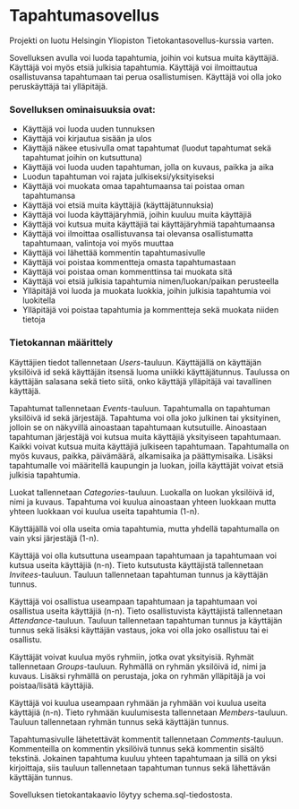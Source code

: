 # Tapahtumasovellus

Projekti on luotu Helsingin Yliopiston Tietokantasovellus-kurssia varten.

Sovelluksen avulla voi luoda tapahtumia, joihin voi kutsua muita käyttäjiä. Käyttäjä voi myös etsiä julkisia tapahtumia. Käyttäjä voi ilmoittautua osallistuvansa tapahtumaan tai perua osallistumisen. Käyttäjä voi olla joko peruskäyttäjä tai ylläpitäjä.

### Sovelluksen ominaisuuksia ovat:

- Käyttäjä voi luoda uuden tunnuksen
- Käyttäjä voi kirjautua sisään ja ulos
- Käyttäjä näkee etusivulla omat tapahtumat (luodut tapahtumat sekä tapahtumat joihin on kutsuttuna)
- Käyttäjä voi luoda uuden tapahtuman, jolla on kuvaus, paikka ja aika
- Luodun tapahtuman voi rajata julkiseksi/yksityiseksi
- Käyttäjä voi muokata omaa tapahtumaansa tai poistaa oman tapahtumansa
- Käyttäjä voi etsiä muita käyttäjiä (käyttäjätunnuksia)
- Käyttäjä voi luoda käyttäjäryhmiä, joihin kuuluu muita käyttäjiä
- Käyttäjä voi kutsua muita käyttäjiä tai käyttäjäryhmiä tapahtumaansa
- Käyttäjä voi ilmoittaa osallistuvansa tai olevansa osallistumatta tapahtumaan, valintoja voi myös muuttaa
- Käyttäjä voi lähettää kommentin tapahtumasivulle
- Käyttäjä voi poistaa kommentteja omasta tapahtumastaan
- Käyttäjä voi poistaa oman kommenttinsa tai muokata sitä
- Käyttäjä voi etsiä julkisia tapahtumia nimen/luokan/paikan perusteella
- Ylläpitäjä voi luoda ja muokata luokkia, joihin julkisia tapahtumia voi luokitella
- Ylläpitäjä voi poistaa tapahtumia ja kommentteja sekä muokata niiden tietoja

### Tietokannan määrittely

Käyttäjien tiedot tallennetaan *Users*-tauluun. Käyttäjällä on käyttäjän yksilöivä id sekä käyttäjän itsensä luoma uniikki käyttäjätunnus. Taulussa on käyttäjän salasana sekä tieto siitä, onko käyttäjä ylläpitäjä vai tavallinen käyttäjä. 

Tapahtumat tallennetaan *Events*-tauluun. Tapahtumalla on tapahtuman yksilöivä id sekä järjestäjä. Tapahtuma voi olla joko julkinen tai yksityinen, jolloin se on näkyvillä ainoastaan tapahtumaan kutsutuille. Ainoastaan tapahtuman järjestäjä voi kutsua muita käyttäjiä yksityiseen tapahtumaan. Kaikki voivat kutsua muita käyttäjiä julkiseen tapahtumaan. Tapahtumalla on myös kuvaus, paikka, päivämäärä, alkamisaika ja päättymisaika. Lisäksi tapahtumalle voi määritellä kaupungin ja luokan, joilla käyttäjät voivat etsiä julkisia tapahtumia.

Luokat tallennetaan *Categories*-tauluun. Luokalla on luokan yksilöivä id, nimi ja kuvaus. Tapahtuma voi kuulua ainoastaan yhteen luokkaan mutta yhteen luokkaan voi kuulua useita tapahtumia (1-n).

Käyttäjällä voi olla useita omia tapahtumia, mutta yhdellä tapahtumalla on vain yksi järjestäjä (1-n). 

Käyttäjä voi olla kutsuttuna useampaan tapahtumaan ja tapahtumaan voi kutsua useita käyttäjiä (n-n). Tieto kutsutusta käyttäjistä tallennetaan *Invitees*-tauluun. Tauluun tallennetaan tapahtuman tunnus ja käyttäjän tunnus.

Käyttäjä voi osallistua useampaan tapahtumaan ja tapahtumaan voi osallistua useita käyttäjiä (n-n). Tieto osallistuvista käyttäjistä tallennetaan *Attendance*-tauluun. Tauluun tallennetaan tapahtuman tunnus ja käyttäjän tunnus sekä lisäksi käyttäjän vastaus, joka voi olla joko osallistuu tai ei osallistu.

Käyttäjät voivat kuulua myös ryhmiin, jotka ovat yksityisiä. Ryhmät tallennetaan *Groups*-tauluun. Ryhmällä on ryhmän yksilöivä id, nimi ja kuvaus. Lisäksi ryhmällä on perustaja, joka on ryhmän ylläpitäjä ja voi poistaa/lisätä käyttäjiä.

Käyttäjä voi kuulua useampaan ryhmään ja ryhmään voi kuulua useita käyttäjiä (n-n). Tieto ryhmään kuulumisesta tallennetaan *Members*-tauluun. Tauluun tallennetaan ryhmän tunnus sekä käyttäjän tunnus.

Tapahtumasivulle lähetettävät kommentit tallennetaan *Comments*-tauluun. Kommenteilla on kommentin yksilöivä tunnus sekä kommentin sisältö tekstinä. Jokainen tapahtuma kuuluu yhteen tapahtumaan ja sillä on yksi kirjoittaja, siis tauluun tallennetaan tapahtuman tunnus sekä lähettävän käyttäjän tunnus.

Sovelluksen tietokantakaavio löytyy schema.sql-tiedostosta.

